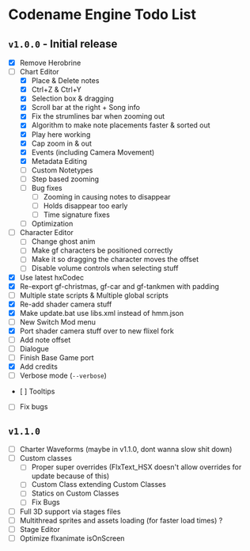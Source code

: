 # Codename Engine Todo List

## `v1.0.0` - Initial release

- [x] Remove Herobrine
- [ ] Chart Editor
	- [x] Place & Delete notes
	- [x] Ctrl+Z & Ctrl+Y
	- [x] Selection box & dragging
	- [x] Scroll bar at the right + Song info
	- [x] Fix the strumlines bar when zooming out
	- [x] Algorithm to make note placements faster & sorted out
	- [x] Play here working
	- [x] Cap zoom in & out
	- [x] Events (including Camera Movement)
	- [x] Metadata Editing
	- [ ] Custom Notetypes
	- [ ] Step based zooming
	- [ ] Bug fixes
		- [ ] Zooming in causing notes to disappear
		- [ ] Holds disappear too early
		- [ ] Time signature fixes
	- [ ] Optimization
- [ ] Character Editor
	- [ ] Change ghost anim
	- [ ] Make gf characters be positioned correctly
	- [ ] Make it so dragging the character moves the offset
	- [ ] Disable volume controls when selecting stuff
- [x] Use latest hxCodec
- [x] Re-export gf-christmas, gf-car and gf-tankmen with padding
- [ ] Multiple state scripts & Multiple global scripts
- [x] Re-add shader camera stuff
- [x] Make update.bat use libs.xml instead of hmm.json
- [ ] New Switch Mod menu
- [x] Port shader camera stuff over to new flixel fork
- [ ] Add note offset
- [ ] Dialogue
- [ ] Finish Base Game port
- [x] Add credits
- [ ] Verbose mode (`--verbose`)
- [ ] Tooltips
- [ ] Fix bugs

## `v1.1.0`
- [ ] Charter Waveforms (maybe in v1.1.0, dont wanna slow shit down)
- [ ] Custom classes
	- [ ] Proper super overrides (FlxText_HSX doesn't allow overrides for update because of this)
	- [ ] Custom Class extending Custom Classes
	- [ ] Statics on Custom Classes
	- [ ] Fix Bugs
- [ ] Full 3D support via stages files
- [ ] Multithread sprites and assets loading (for faster load times) ?
- [ ] Stage Editor
- [ ] Optimize flxanimate isOnScreen
